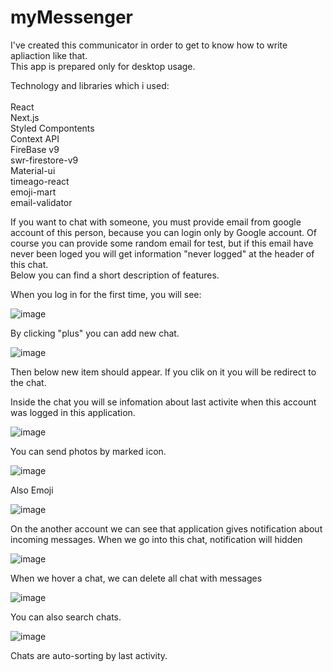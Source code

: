 # myMessenger
I've created this communicator in order to get to know how to write apliaction like that.<br/>
This app is prepared only for desktop usage.<br/>

Technology and libraries which i used:<br/>
<br/>
React <br/>
Next.js <br/>
Styled Compontents<br/>
Context API<br/>
FireBase v9<br/>
swr-firestore-v9<br/>
Material-ui<br/>
timeago-react<br/>
emoji-mart<br/>
email-validator<br/>



If you want to chat with someone, you must provide email from google account of this person, because you can login only by Google account. Of course you can provide some random email for test, but if this email have never been loged you will get information "never logged" at the header of this chat. <br/>
Below you can find a short description of features.<br/>


When you log in for the first time, you will see:

![image](https://user-images.githubusercontent.com/83921557/147928113-7f78411c-7f67-4b56-9d88-5dd7176c19b9.png)

By clicking "plus" you can add new chat.

![image](https://user-images.githubusercontent.com/83921557/147928242-63cd0d88-5afa-432b-9163-df6c89de6e1f.png)

Then below new item should appear. If you clik on it you will be redirect to the chat.


Inside the chat you will se infomation about last activite when this account was logged in this application.

![image](https://user-images.githubusercontent.com/83921557/147929222-0226a493-3906-4747-a28f-4bccd236a30e.png)

You can send photos by marked icon.

![image](https://user-images.githubusercontent.com/83921557/147929358-88340a0a-e0cc-4e45-b9e6-81406db2c2b0.png)

Also Emoji

![image](https://user-images.githubusercontent.com/83921557/147929470-327dd4b3-14c4-45ca-bf38-e15b82a965ee.png)



On the another account we can see that application gives notification about incoming messages. When we go into this chat, notification will hidden

![image](https://user-images.githubusercontent.com/83921557/147929838-b3099d24-901b-4a60-a960-585cb9971a6c.png)


When we hover a chat, we can delete all chat with messages

![image](https://user-images.githubusercontent.com/83921557/147930010-1754ace6-8ebe-49e9-b22d-36ae56740e12.png)


You can also search chats.

![image](https://user-images.githubusercontent.com/83921557/147930072-fd63789d-a189-4d9c-a4ee-6b27e04e3462.png)
 
 
Chats are auto-sorting by last activity. 
 
 








